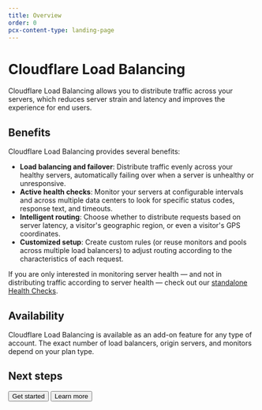 ```yaml
---
title: Overview
order: 0
pcx-content-type: landing-page
---
```


# Cloudflare Load Balancing

Cloudflare Load Balancing allows you to distribute traffic across your servers, which reduces server strain and latency and improves the experience for end users.

## Benefits

Cloudflare Load Balancing provides several benefits:

- **Load balancing and failover**: Distribute traffic evenly across your healthy servers, automatically failing over when a server is unhealthy or unresponsive.
- **Active health checks**: Monitor your servers at configurable intervals and across multiple data centers to look for specific status codes, response text, and timeouts.
- **Intelligent routing**: Choose whether to distribute requests based on server latency, a visitor's geographic region, or even a visitor's GPS coordinates.
- **Customized setup**: Create custom rules (or reuse monitors and pools across multiple load balancers) to adjust routing according to the characteristics of each request.

<Aside type='note' header="Note">

If you are only interested in monitoring server health — and not in distributing traffic according to server health — check out our <a href="https://support.cloudflare.com/hc/articles/4404867308429">standalone Health Checks</a>.

</Aside>

## Availability

Cloudflare Load Balancing is available as an add-on feature for any type of account. The exact number of load balancers, origin servers, and monitors depend on your plan type.

## Next steps

<ButtonGroup>
  <Button type="primary" href="/get-started">
    Get started
  </Button>
  <Button type="secondary" href="/understand-basics">
    Learn more
  </Button>
</ButtonGroup>
